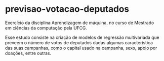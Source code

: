 # previsao-votacao-deputados
Exercício da disciplina Aprendizagem de máquina, no curso de Mestrado em ciências da computação pela UFCG.

Esse estudo consiste na criação de modelos de regressão multivariada que preveem o número de votos de deputados dadas algumas característica das suas campanhas, 
como o capital usado na campanha, sexo, apoio por doações, entre outras.
